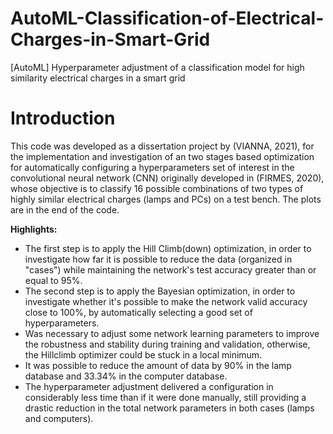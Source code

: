 # AutoML-Classification-of-Electrical-Charges-in-Smart-Grid
[AutoML] Hyperparameter adjustment of a classification model for high similarity electrical charges in a smart grid

# Introduction

This code was developed as a dissertation project by (VIANNA, 2021), for the implementation and investigation of an two stages based optimization for automatically configuring a hyperparameters set of interest in the convolutional neural network (CNN) originally developed in (FIRMES, 2020), whose objective is to classify 16 possible combinations of two types of highly similar electrical charges (lamps and PCs) on a test bench. The plots are in the end of the code.

**Highlights:**

 - The first step is to apply the Hill Climb(down) optimization, in
   order to investigate how far it is possible to reduce the data
   (organized in "cases") while maintaining the network's test accuracy
   greater than or equal to 95%.
 - The second step is to apply the Bayesian optimization, in order to
   investigate whether it's possible to make the network valid accuracy
   close to 100%, by automatically selecting a good set of
   hyperparameters.
 - Was necessary to adjust some network learning parameters to improve
   the robustness and stability during training and validation,
   otherwise, the Hillclimb optimizer could be stuck in a local minimum.
 - It was possible to reduce the amount of data by 90% in the lamp
   database and 33.34% in the computer database.
 - The hyperparameter adjustment delivered a configuration in
   considerably less time than if it were done manually, still providing
   a drastic reduction in the total network parameters in both cases
   (lamps and computers).
